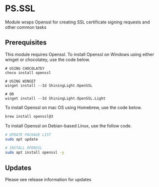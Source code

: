 # PS.SSL

Module wraps Openssl for creating SSL certificate signing requests and other common tasks

## Prerequisites

This module requires Openssl.
To install Openssl on Windows using either winget or chocolatey, use the code below.

```pwsh
# USING CHOCOLATEY
choco install openssl

# USING WINGET
winget install --Id ShiningLight.OpenSSL

# OR
winget install --Id ShiningLight.OpenSSL.Light
```

To install Openssl on mac OS using Homebrew, use the code below.

```sh
brew install openssl@3
```

To install Openssl on Debian-based Linux, use the follow code.

```sh
# UPDATE PACKAGE LIST
sudo apt update

# INSTALL OPENSSL
sudo apt install openssl -y
```

## Updates

Please see release information for updates
